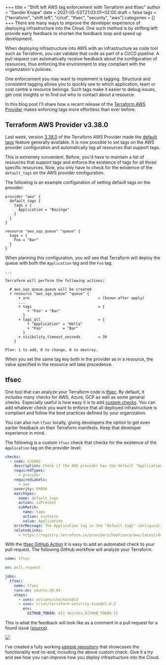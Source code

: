 +++
title = "Shift left AWS tag enforcement with Terraform and tfsec"
author = "Sander Knape"
date = 2021-05-03T21:03:01+02:00
draft = false
tags = ["terraform", "shift left", "ci/cd", "tfsec", "security", "aws"]
categories = []
+++
There are many ways to improve the developer experience of deploying infrastructure into the Cloud. One such method is by shifting left: provide early feedback to shorten the feedback loop and speed up development.

When deploying infrastructure into AWS with an infrastructure as code tool such as Terraform, you can validate that code as part of a CI/CD pipeline. A pull request can automatically receive feedback about the configuration of resources, thus enforcing the environment to stay compliant with the organization's policies.

One enforcement you may want to implement is tagging. Structural and consistent tagging allows you to quickly see to which application, team or cost centre a resource belongs. Such tags make it easier to debug issues, get cost insights or to find out who to contact about a resource.

In this blog post I'll share how a recent release of the [Terraform AWS Provider](https://github.com/hashicorp/terraform-provider-aws) makes enforcing tags more effortless than ever before.

## Terraform AWS Provider v3.38.0

Last week, version [3.38.0](https://github.com/hashicorp/terraform-provider-aws/releases/tag/v3.38.0) of the Terraform AWS Provider made the [default tags](https://registry.terraform.io/providers/hashicorp/aws/latest/docs#default_tags) feature generally available. It is now possible to set tags on the AWS provider configuration and automatically tag all resources that support tags.

This is extremely convenient. Before, you'd have to maintain a list of resources that support tags and enforce the existence of tags for all those specific resources. Now, you only have to check for the existence of the `default_tags` on the AWS provider configuration.

The following is an example configuration of setting default tags on the provider:

```hcl
provider "aws" {
  default_tags {
    tags = {
      Application = "Bazinga"
    }
  }
}

resource "aws_sqs_queue" "queue" {
  tags = {
    Foo = "Bar"
  }
}
```

When planning this configuration, you will see that Terraform will deploy the queue with both the `Application` tag and the `Foo` tag.

```
...

Terraform will perform the following actions:

  # aws_sqs_queue.queue will be created
  + resource "aws_sqs_queue" "queue" {
      + arn                               = (known after apply)
      ...
      + tags                              = {
          + "Foo" = "Bar"
        }
      + tags_all                          = {
          + "Application" = "Hello"
          + "Foo"         = "Bar"
        }
      + visibility_timeout_seconds        = 30
    }

Plan: 1 to add, 0 to change, 0 to destroy.
```

When you set the same tag key both in the provider as in a resource, the value specified in the resource will take precedence.

## tfsec
One tool that can analyze your Terraform code is [tfsec](https://github.com/tfsec/tfsec). By default, it includes many checks for AWS, Azure, GCP as well as some general checks. Especially useful is how easy it is to add [custom checks](https://tfsec.dev/docs/custom_checks/). You can add whatever check you want to enforce that all deployed infrastructure is compliant and follow the best practices defined by your organization.

You can also run `tfsec` locally, giving developers the option to get even earlier feedback on their Terraform manifests. Keep that developer experience in mind.

The following is a custom `tfsec` check that checks for the existence of the `Application` tag on the provider level:

```yaml
checks:
  - code: CUS001
    description: Check if the AWS provider has the default "Application" tag set for all supported resources.
    requiredTypes:
      - provider
    requiredLabels:
      - aws
    severity: ERROR
    matchSpec:
      name: default_tags
      action: isPresent
      subMatch:
        name: tags
        action: contains
        value: Application
    errorMessage: The Application tag in the "default_tags" configuration of the AWS provider was missing.
    relatedLinks:
      - https://registry.terraform.io/providers/hashicorp/aws/latest/docs#default_tags
```

With the [tfsec GitHub Action](https://github.com/triat/terraform-security-scan) it is easy to add an automated check to your pull request. The following GitHub workflow will analyze your Terraform.

```yaml
name: tfsec

on: pull_request

jobs:
  tfsec:
    name: tfsec
    runs-on: ubuntu-20.04
    steps:
      - uses: actions/checkout@v2
      - uses: triat/terraform-security-scan@v2.0.2
        env:
          GITHUB_TOKEN: ${{ secrets.GITHUB_TOKEN }}
```

This is what the feedback will look like as a comment in a pull request for a found issue ([source](https://github.com/SanderKnape/tfsec-enforce-tagging/pull/1)).

![](/images/tfsec-feedback.png)

I've created a fully working [sample repository](https://github.com/SanderKnape/tfsec-enforce-tagging) that showcases the functionality end-to-end, including the above custom check. Give it a try and see how you can improve how you deploy infrastructure into the Cloud.
